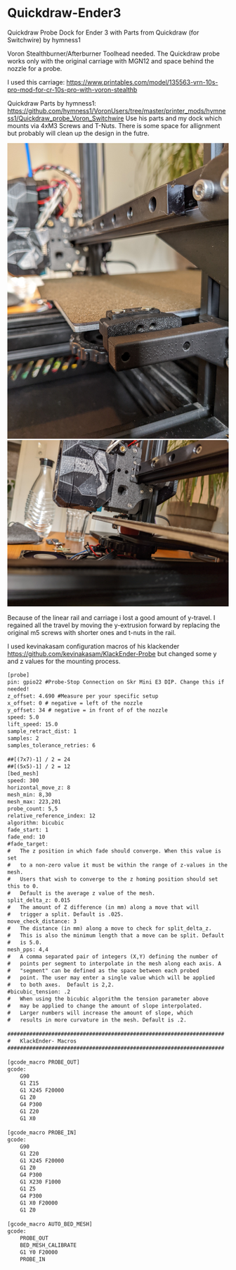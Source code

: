 # Quickdraw-Ender3
Quickdraw Probe Dock for Ender 3 with Parts from Quickdraw (for Switchwire) by hymness1

Voron Stealthburner/Afterburner Toolhead needed. The Quickdraw probe works only with the original carriage with MGN12 and space behind the nozzle for a probe.

I used this carriage: https://www.printables.com/model/135563-vrn-10s-pro-mod-for-cr-10s-pro-with-voron-stealthb

Quickdraw Parts by hymness1: https://github.com/hymness1/VoronUsers/tree/master/printer_mods/hymness1/Quickdraw_probe_Voron_Switchwire
Use his parts and my dock which mounts via 4xM3 Screws and T-Nuts. There is some space for allignment but probably will clean up the design in the futre.


![alt text](Pictures/1.jpg)
![alt text](Pictures/2.jpg)


Because of the linear rail and carriage i lost a good amount of y-travel. I regained all the travel by moving the y-extrusion forward by replacing the original m5 screws with shorter ones and t-nuts in the rail.

I used kevinakasam configuration macros of his klackender https://github.com/kevinakasam/KlackEnder-Probe but changed some y and z values for the mounting process.

```
[probe]
pin: gpio22 #Probe-Stop Connection on Skr Mini E3 DIP. Change this if needed!
z_offset: 4.690 #Measure per your specific setup
x_offset: 0 # negative = left of the nozzle
y_offset: 34 # negative = in front of of the nozzle
speed: 5.0
lift_speed: 15.0
sample_retract_dist: 1
samples: 2
samples_tolerance_retries: 6

##[(7x7)-1] / 2 = 24
##[(5x5)-1] / 2 = 12
[bed_mesh]
speed: 300
horizontal_move_z: 8
mesh_min: 8,30
mesh_max: 223,201
probe_count: 5,5
relative_reference_index: 12
algorithm: bicubic
fade_start: 1
fade_end: 10
#fade_target:
#   The z position in which fade should converge. When this value is set
#   to a non-zero value it must be within the range of z-values in the mesh.
#   Users that wish to converge to the z homing position should set this to 0.
#   Default is the average z value of the mesh.
split_delta_z: 0.015
#   The amount of Z difference (in mm) along a move that will
#   trigger a split. Default is .025.
move_check_distance: 3
#   The distance (in mm) along a move to check for split_delta_z.
#   This is also the minimum length that a move can be split. Default
#   is 5.0.
mesh_pps: 4,4
#   A comma separated pair of integers (X,Y) defining the number of
#   points per segment to interpolate in the mesh along each axis. A
#   "segment" can be defined as the space between each probed
#   point. The user may enter a single value which will be applied
#   to both axes.  Default is 2,2.
#bicubic_tension: .2
#   When using the bicubic algorithm the tension parameter above
#   may be applied to change the amount of slope interpolated.
#   Larger numbers will increase the amount of slope, which
#   results in more curvature in the mesh. Default is .2.

#####################################################################
#	KlackEnder- Macros
#####################################################################

[gcode_macro PROBE_OUT]
gcode:
    G90
    G1 Z15
    G1 X245 F20000
    G1 Z0
    G4 P300
    G1 Z20
    G1 X0

[gcode_macro PROBE_IN]
gcode:
    G90
    G1 Z20
    G1 X245 F20000
    G1 Z0
    G4 P300
    G1 X230 F1000
    G1 Z5
    G4 P300
    G1 X0 F20000
    G1 Z0

[gcode_macro AUTO_BED_MESH]
gcode:
    PROBE_OUT
    BED_MESH_CALIBRATE
    G1 Y0 F20000
    PROBE_IN
```